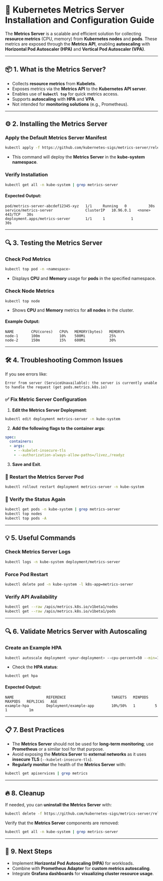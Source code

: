 # 🚀 Kubernetes Metrics Server Installation and Configuration Guide

The **Metrics Server** is a scalable and efficient solution for collecting **resource metrics** (CPU, memory) from **Kubernetes nodes** and **pods**. These metrics are exposed through the **Metrics API**, enabling **autoscaling** with **Horizontal Pod Autoscaler (HPA)** and **Vertical Pod Autoscaler (VPA)**.

---

## 📦 **1. What is the Metrics Server?**

- Collects **resource metrics** from **Kubelets**.
- Exposes metrics via the **Metrics API** to the **Kubernetes API server**.
- Enables use of **`kubectl top`** for quick metrics access.
- Supports **autoscaling** with **HPA** and **VPA**.
- Not intended for **monitoring solutions** (e.g., Prometheus).

---

## ⚙️ **2. Installing the Metrics Server**

### **Apply the Default Metrics Server Manifest**

```sh
kubectl apply -f https://github.com/kubernetes-sigs/metrics-server/releases/latest/download/components.yaml
```

- This command will deploy the **Metrics Server** in the **kube-system namespace**.

### **Verify Installation**

```sh
kubectl get all -n kube-system | grep metrics-server
```

#### **Expected Output:**

```plaintext
pod/metrics-server-abcdef12345-xyz   1/1     Running   0          30s
service/metrics-server               ClusterIP   10.96.0.1   <none>        443/TCP   30s
deployment.apps/metrics-server       1/1     1            1           30s
```

---

## 🔍 **3. Testing the Metrics Server**

### **Check Pod Metrics**

```sh
kubectl top pod -n <namespace>
```

- Displays **CPU** and **Memory** usage for **pods** in the specified namespace.

### **Check Node Metrics**

```sh
kubectl top node
```

- Shows **CPU** and **Memory** metrics for **all nodes** in the cluster.

#### **Example Output:**

```plaintext
NAME        CPU(cores)   CPU%   MEMORY(bytes)   MEMORY%
node-1      100m         10%    500Mi           25%
node-2      150m         15%    600Mi           30%
```

---

## 🛠️ **4. Troubleshooting Common Issues**

If you see errors like:

```plaintext
Error from server (ServiceUnavailable): the server is currently unable to handle the request (get pods.metrics.k8s.io)
```

### ✅ **Fix Metric Server Configuration**

1. **Edit the Metrics Server Deployment**:

```sh
kubectl edit deployment metrics-server -n kube-system
```

2. **Add the following flags to the container args**:

```yaml
spec:
  containers:
  - args:
    - --kubelet-insecure-tls
    - --authorization-always-allow-paths=/livez,/readyz
```

3. **Save and Exit**.

### 🔄 **Restart the Metrics Server Pod**

```sh
kubectl rollout restart deployment metrics-server -n kube-system
```

### 🚦 **Verify the Status Again**

```sh
kubectl get pods -n kube-system | grep metrics-server
kubectl top nodes
kubectl top pods -A
```

---

## 💡 **5. Useful Commands**

### **Check Metrics Server Logs**

```sh
kubectl logs -n kube-system deployment/metrics-server
```

### **Force Pod Restart**

```sh
kubectl delete pod -n kube-system -l k8s-app=metrics-server
```

### **Verify API Availability**

```sh
kubectl get --raw /apis/metrics.k8s.io/v1beta1/nodes
kubectl get --raw /apis/metrics.k8s.io/v1beta1/pods
```

---

## 🔍 **6. Validate Metrics Server with Autoscaling**

### **Create an Example HPA**

```sh
kubectl autoscale deployment <your-deployment> --cpu-percent=50 --min=1 --max=5
```

- Check the **HPA status**:

```sh
kubectl get hpa
```

#### **Expected Output:**

```plaintext
NAME               REFERENCE                     TARGETS   MINPODS   MAXPODS   REPLICAS   AGE
example-hpa        Deployment/example-app        10%/50%   1         5         1          1m
```

---

## 📋 **7. Best Practices**

- The **Metrics Server** should not be used for **long-term monitoring**; use **Prometheus** or a similar tool for that purpose.
- Avoid exposing the **Metrics Server** to **external networks** as it uses **insecure TLS** (`--kubelet-insecure-tls`).
- **Regularly monitor** the health of the **Metrics Server** with:

```sh
kubectl get apiservices | grep metrics
```

---

## 🔥 **8. Cleanup**

If needed, you can **uninstall the Metrics Server** with:

```sh
kubectl delete -f https://github.com/kubernetes-sigs/metrics-server/releases/latest/download/components.yaml
```

Verify that the **Metrics Server** components are removed:

```sh
kubectl get all -n kube-system | grep metrics-server
```

---

## 🚦 **9. Next Steps**

- Implement **Horizontal Pod Autoscaling (HPA)** for workloads.
- Combine with **Prometheus Adapter** for **custom metrics autoscaling**.
- Integrate **Grafana dashboards** for **visualizing cluster resource usage**.

